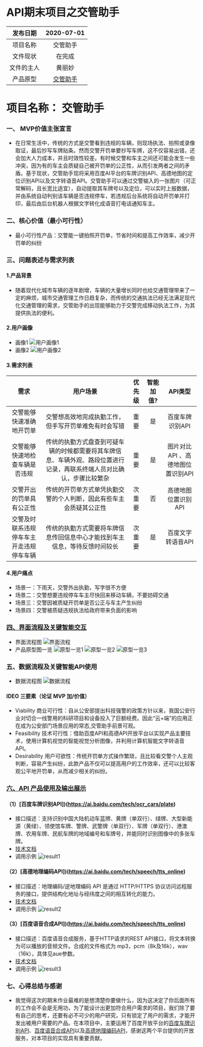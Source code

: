 # API期末项目之交管助手
发布日期|2020-07-01
:--:|:--:
项目名称|交管助手
文件现状|在完成
文件的主人|黄丽妙
产品原型|[交管助手](https://76t0e1.axshare.com) |



# 项目名称： 交管助手
### 一、 MVP价值主张宣言
- 在日常生活中，传统的方式是交警看到违规的车辆，则现场执法、拍照或录像取证，最后抄写车牌贴条。然而交警开罚单要抄写车牌，这不仅容易出错，还会加大人力成本，并且时效性较差。有时候交警和车主之间还可能会发生一些冲突，因为有的车主会质疑自己被开罚单的公正性，从而引发两者之间的矛盾。基于现状，交管助手现将采用百度AI平台的车牌识别API、高德地图的定位识别API以及文字转语音API。交管助手可以通过交警输入的一张图片（可正常解码，且长宽比适宜），自动提取其车牌号以及定位，可以实时上报数据，并由系统自动判别该车辆是否违规停车，若违规后台系统将自动开罚单并打印，最后由后台机器人根据文字转化成语音打电话通知车主。
### 二、核心价值（最小可行性）
- 最小可行性产品：交警能一键拍照开罚单，节省时间和提高工作效率，减少开罚单的纠纷
### 三、问题表述与需求列表
#### 1.产品背景
- 随着现代化城市车辆的逐年剧增，车辆的大量增长同时也给交通管理带来了一定的麻烦，城市交通管理工作日趋复杂，而传统的交通执法已经无法满足现代化交通管理的需求，交管助手的出现能够助力于交警完成移动执法工作，为其提供执法的便利。

#### 2.用户画像
- 画像1
![用户画像1](https://github.com/HuangLiMiao/API/blob/master/imges/yonghu/yonghu1.PNG?raw=true)
- 画像2
![用户画像2](https://github.com/HuangLiMiao/API/blob/master/imges/yonghu/yonghu2.PNG?raw=true)
#### 3.需求列表

需求|用户场景|优先级|智能加值?|API类型
:--:|:--:|:--:|:--:|:--:
交警能够快速准确地开罚单|交警想高效地完成执勤工作，但手写开罚单难免有时会写错|重要|是|百度车牌识别API
交警能够快速地检查车辆是否违规|传统的执勤方式盘查到可疑车辆的时候都需要将其车牌信息、车辆外观、路段位置进行记录，再联系终端人员对比确认，步骤比较繁杂|重要|是|图片对比API 、高德地图位置识别API
交警开出的罚单具有公正性|传统的开罚单方式单凭执勤交警的个人判断，因此有些车主会质疑其公正性|次重要|否|高德地图位置识别API
交警及时联系违规停车车主开走违规停车车辆|传统的执勤方式需要将车牌信息传回信息中心才能找到车主信息，等待反馈时间较长|次重要|是|百度文字转语音API


#### 4.用户痛点
- 场景一：下雨天，交警外出执勤，写字很不方便
- 场景二：交警想要违规停车车主尽快回来移动车辆，不要妨碍交通
- 场景三：交警因被质疑开罚单是否公正与车主产生纠纷
- 场景四：交警被质疑违规执法给政府带来负面的影响


### [四、界面流程及关键智能交互](https://76t0e1.axshare.com)
- 界面流程图
![界面流程](https://github.com/HuangLiMiao/API/blob/master/imges/other/jiemian.jpg?raw=true)
- 产品原型图一览
![原型一览1](https://github.com/HuangLiMiao/API/blob/master/imges/yuanxing/yuanxing1.png?raw=true)
![原型一览2](https://github.com/HuangLiMiao/API/blob/master/imges/yuanxing/yuanxing2.png?raw=true)
![原型一览3](https://github.com/HuangLiMiao/API/blob/master/imges/yuanxing/yuanxing3.png?raw=true)

### 五、数据流程及关键智能API使用
- 数据流程图
![数据流程](https://github.com/HuangLiMiao/API/blob/master/imges/other/data.jpg?raw=true)
#### IDEO 三要素（论证 MVP 加/价值）
- Viability 商业可行性：自从公安部提出科技强警的政策方针以来，我国公安行业对切合一线警用的科研项目和设备投入了巨额经费。因此“云+端”的应用正在成为公安部门场景应用的常态,交管助手前景可观。
- Feasibility 技术可行性：借助百度API和高德API开放平台以实现产品主要技术，使用计算机视觉的智能视觉分析图像，并利用计算机智能文字转语音API。
- Desirability 用户可欲性：传统开罚单方式操作繁琐，且比较看交警个人主观判断，容易产生纠纷，此款产品不仅可以提高用户的工作效率，还可以比较客观公平地开罚单，从而减少相关的纠纷。

### [六、API 产品使用及输出展示](https://github.com/HuangLiMiao/API/blob/master/daima/finalwork.ipynb)
#### （1）[百度车牌识别API])(https://ai.baidu.com/tech/ocr_cars/plate)
- 接口描述：支持识别中国大陆机动车蓝牌、黄牌（单双行）、绿牌、大型新能源（黄绿）、领使馆车牌、警牌、武警牌（单双行）、军牌（单双行）、港澳牌、农用车牌、民航车牌的地域编号和车牌号，并能同时识别图像中的多张车牌。
- [技术文档](https://ai.baidu.com/ai-doc/OCR/ck3h7y191)
- 调用示例
![result1](https://github.com/HuangLiMiao/API/blob/master/imges/result/result1.PNG?raw=true)

#### （2）[高德地理编码API])(https://ai.baidu.com/tech/speech/tts_online)
- 接口描述：地理编码/逆地理编码 API 是通过 HTTP/HTTPS 协议访问远程服务的接口，提供结构化地址与经纬度之间的相互转化的能力。
- [技术文档](https://www.cnblogs.com/XieDong/p/7724556.html)
- 调用示例
![result2](https://github.com/HuangLiMiao/API/blob/master/imges/result/result2.PNG?raw=true)

#### （3）[百度语音合成API])(https://ai.baidu.com/tech/speech/tts_online)
- 接口描述：百度语音合成服务，基于HTTP请求的REST API接口，将文本转换为可以播放的音频文件。合成的文件格式为 mp3，pcm（8k及16k），wav（16k），具体见aue参数。
- [技术文档](https://ai.baidu.com/ai-doc/SPEECH/Qk38y8lrl)
- 调用示例
![result3](https://github.com/HuangLiMiao/API/blob/master/imges/result/result3.PNG?raw=true)

### 七、心得总结与感谢
- 我觉得这次的期末作业最难的是想清楚你要做什么，因为这决定了你后面所有的工作会不会是无用功，为了能设计出更加符合用户需求的项目，我们除了要有自己的思考，还要有必不可少的用户研究，只有锁定了用户的需求，才能开发出被用户需要的产品。在本项目中，主要运用了百度开放平台的[百度车牌识别API](https://ai.baidu.com/tech/ocr_cars/plate)、[百度语音合成API](https://ai.baidu.com/tech/speech/tts_online)以及[高德地理编码API](https://ai.baidu.com/tech/speech/tts_online)，感谢这两个平台提供的开放服务，对本项目的实现具有重要贡献。
